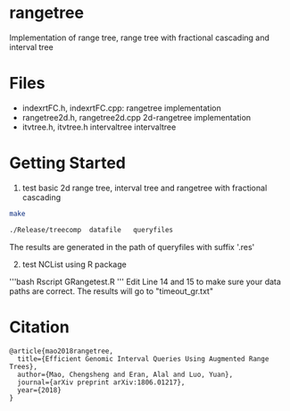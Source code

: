 # rangetree
Implementation of range tree, range tree with fractional cascading and interval tree

# Files
  - indexrtFC.h, indexrtFC.cpp:  rangetree implementation
  - rangetree2d.h, rangetree2d.cpp  2d-rangetree implementation
  - itvtree.h, itvtree.h  intervaltree intervaltree
  
# Getting Started  
  1. test basic 2d range tree, interval tree and rangetree with fractional cascading
 
  ```bash
  make
  
  ./Release/treecomp  datafile   queryfiles
  ```
   
  The results are generated in the path of queryfiles with suffix '.res'
  
  2. test NCList using R package 
  
  '''bash
  Rscript GRangetest.R
  '''
  Edit Line 14 and 15 to make sure your data paths are correct.
  The results will go to "timeout_gr.txt"

# Citation
```
@article{mao2018rangetree,
  title={Efficient Genomic Interval Queries Using Augmented Range Trees},
  author={Mao, Chengsheng and Eran, Alal and Luo, Yuan},
  journal={arXiv preprint arXiv:1806.01217},
  year={2018}
}
```
